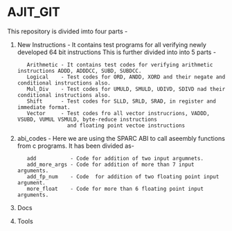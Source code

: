 # AJIT_GIT
This repository is divided imto four parts -  

   1. New Instructions - It contains test programs for all verifying newly developed 64 bit instructions
       This is further divided into into 5 parts -
    
             Arithmetic - It contains test codes for verifying arithmetic instructions ADDD, ADDDCC, SUBD, SUBDCC.
             Logical    - Test codes for ORD, ANDD, XORD and their negate and conditional instructions also.
             Mul_Div    - Test codes for UMULD, SMULD, UDIVD, SDIVD nad their conditional instructions also.
             Shift      - Test codes for SLLD, SRLD, SRAD, in register and immediate format.
             Vector     - Test codes fro all vector instrucrions, VADDD, VSUBD, VUMUL VSMULD, byte-reduce instructions 
                          and floating point vectoe instructions
 
    
  2. abi_codes             - Here we are using the SPARC ABI to call aseembly functions from c programs.
      It has been divided as-
            
            add           - Code for addition of two input argumnets.
            add_more_args - Code for addition of more than 7 input arguments.
            add_fp_num    - Code  for addition of two floating point input argument.
            more_float    - Code for more than 6 floating point input arguments.
 3. Docs
 
 4. Tools
            

